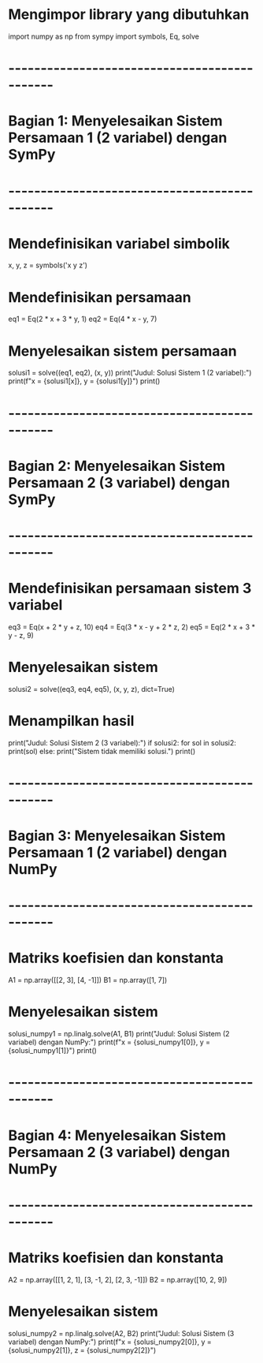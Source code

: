 # Mengimpor library yang dibutuhkan
import numpy as np
from sympy import symbols, Eq, solve

# ---------------------------------------------
# Bagian 1: Menyelesaikan Sistem Persamaan 1 (2 variabel) dengan SymPy
# ---------------------------------------------

# Mendefinisikan variabel simbolik
x, y, z = symbols('x y z')

# Mendefinisikan persamaan
eq1 = Eq(2 * x + 3 * y, 1)
eq2 = Eq(4 * x - y, 7)

# Menyelesaikan sistem persamaan
solusi1 = solve((eq1, eq2), (x, y))
print("Judul: Solusi Sistem 1 (2 variabel):")
print(f"x = {solusi1[x]}, y = {solusi1[y]}")
print()

# ---------------------------------------------
# Bagian 2: Menyelesaikan Sistem Persamaan 2 (3 variabel) dengan SymPy
# ---------------------------------------------

# Mendefinisikan persamaan sistem 3 variabel
eq3 = Eq(x + 2 * y + z, 10)
eq4 = Eq(3 * x - y + 2 * z, 2)
eq5 = Eq(2 * x + 3 * y - z, 9)

# Menyelesaikan sistem
solusi2 = solve((eq3, eq4, eq5), (x, y, z), dict=True)

# Menampilkan hasil
print("Judul: Solusi Sistem 2 (3 variabel):")
if solusi2:
    for sol in solusi2:
        print(sol)
else:
    print("Sistem tidak memiliki solusi.")
print()

# ---------------------------------------------
# Bagian 3: Menyelesaikan Sistem Persamaan 1 (2 variabel) dengan NumPy
# ---------------------------------------------

# Matriks koefisien dan konstanta
A1 = np.array([[2, 3], [4, -1]])
B1 = np.array([1, 7])

# Menyelesaikan sistem
solusi_numpy1 = np.linalg.solve(A1, B1)
print("Judul: Solusi Sistem (2 variabel) dengan NumPy:")
print(f"x = {solusi_numpy1[0]}, y = {solusi_numpy1[1]}")
print()

# ---------------------------------------------
# Bagian 4: Menyelesaikan Sistem Persamaan 2 (3 variabel) dengan NumPy
# ---------------------------------------------

# Matriks koefisien dan konstanta
A2 = np.array([[1, 2, 1], [3, -1, 2], [2, 3, -1]])
B2 = np.array([10, 2, 9])

# Menyelesaikan sistem
solusi_numpy2 = np.linalg.solve(A2, B2)
print("Judul: Solusi Sistem (3 variabel) dengan NumPy:")
print(f"x = {solusi_numpy2[0]}, y = {solusi_numpy2[1]}, z = {solusi_numpy2[2]}")
